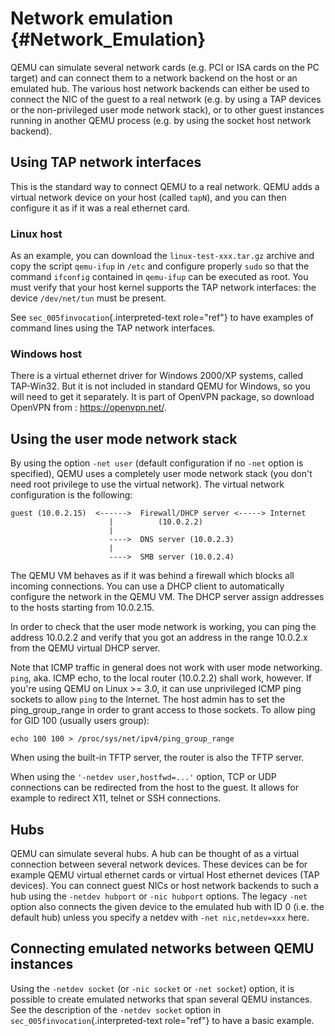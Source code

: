 # Network emulation {#Network_Emulation}

QEMU can simulate several network cards (e.g. PCI or ISA cards on the PC
target) and can connect them to a network backend on the host or an
emulated hub. The various host network backends can either be used to
connect the NIC of the guest to a real network (e.g. by using a TAP
devices or the non-privileged user mode network stack), or to other
guest instances running in another QEMU process (e.g. by using the
socket host network backend).

## Using TAP network interfaces

This is the standard way to connect QEMU to a real network. QEMU adds a
virtual network device on your host (called `tapN`), and you can then
configure it as if it was a real ethernet card.

### Linux host

As an example, you can download the `linux-test-xxx.tar.gz` archive and
copy the script `qemu-ifup` in `/etc` and configure properly `sudo` so
that the command `ifconfig` contained in `qemu-ifup` can be executed as
root. You must verify that your host kernel supports the TAP network
interfaces: the device `/dev/net/tun` must be present.

See `sec_005finvocation`{.interpreted-text role="ref"} to have examples
of command lines using the TAP network interfaces.

### Windows host

There is a virtual ethernet driver for Windows 2000/XP systems, called
TAP-Win32. But it is not included in standard QEMU for Windows, so you
will need to get it separately. It is part of OpenVPN package, so
download OpenVPN from : <https://openvpn.net/>.

## Using the user mode network stack

By using the option `-net user` (default configuration if no `-net`
option is specified), QEMU uses a completely user mode network stack
(you don\'t need root privilege to use the virtual network). The virtual
network configuration is the following:

    guest (10.0.2.15)  <------>  Firewall/DHCP server <-----> Internet
                          |          (10.0.2.2)
                          |
                          ---->  DNS server (10.0.2.3)
                          |
                          ---->  SMB server (10.0.2.4)

The QEMU VM behaves as if it was behind a firewall which blocks all
incoming connections. You can use a DHCP client to automatically
configure the network in the QEMU VM. The DHCP server assign addresses
to the hosts starting from 10.0.2.15.

In order to check that the user mode network is working, you can ping
the address 10.0.2.2 and verify that you got an address in the range
10.0.2.x from the QEMU virtual DHCP server.

Note that ICMP traffic in general does not work with user mode
networking. `ping`, aka. ICMP echo, to the local router (10.0.2.2) shall
work, however. If you\'re using QEMU on Linux \>= 3.0, it can use
unprivileged ICMP ping sockets to allow `ping` to the Internet. The host
admin has to set the ping_group_range in order to grant access to those
sockets. To allow ping for GID 100 (usually users group):

    echo 100 100 > /proc/sys/net/ipv4/ping_group_range

When using the built-in TFTP server, the router is also the TFTP server.

When using the `'-netdev user,hostfwd=...'` option, TCP or UDP
connections can be redirected from the host to the guest. It allows for
example to redirect X11, telnet or SSH connections.

## Hubs

QEMU can simulate several hubs. A hub can be thought of as a virtual
connection between several network devices. These devices can be for
example QEMU virtual ethernet cards or virtual Host ethernet devices
(TAP devices). You can connect guest NICs or host network backends to
such a hub using the `-netdev hubport` or `-nic hubport` options. The
legacy `-net` option also connects the given device to the emulated hub
with ID 0 (i.e. the default hub) unless you specify a netdev with
`-net nic,netdev=xxx` here.

## Connecting emulated networks between QEMU instances

Using the `-netdev socket` (or `-nic socket` or `-net socket`) option,
it is possible to create emulated networks that span several QEMU
instances. See the description of the `-netdev socket` option in
`sec_005finvocation`{.interpreted-text role="ref"} to have a basic
example.

